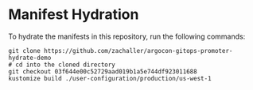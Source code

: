 # Manifest Hydration

To hydrate the manifests in this repository, run the following commands:

```shell
git clone https://github.com/zachaller/argocon-gitops-promoter-hydrate-demo
# cd into the cloned directory
git checkout 03f644e00c52729aad019b1a5e744df923011688
kustomize build ./user-configuration/production/us-west-1
```
